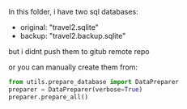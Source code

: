 In this folder, i have two sql databases:

- original: "travel2.sqlite"
- backup: "travel2.backup.sqlite"

but i didnt push them to gitub remote repo

or you can manually create them from:

```python
from utils.prepare_database import DataPreparer
preparer = DataPreparer(verbose=True)
preparer.prepare_all()
```
